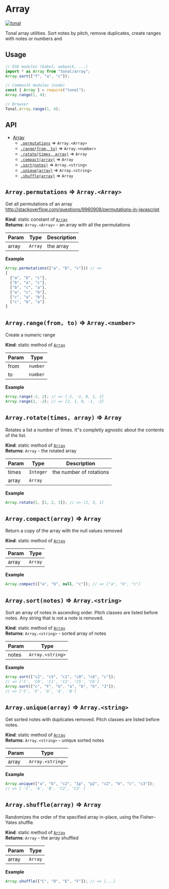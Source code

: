 <a name="module_Array"></a>

# Array

[![tonal](https://img.shields.io/badge/tonal-array-yellow.svg)](https://www.npmjs.com/browse/keyword/tonal)

Tonal array utilities. Sort notes by pitch, remove duplicates,
create ranges with notes or numbers and

## Usage

```js
// ES6 modules (babel, webpack, ...)
import * as Array from "tonal/array";
Array.sort(["f", "a", "c"]);

// CommonJS modules (node)
const { Array } = require("tonal");
Array.range(1, 4);

// Browser
Tonal.Array.range(1, 4);
```

## API

- [Array](#module_Array)
  - [`.permutations`](#module_Array.permutations) ⇒ <code>Array.&lt;Array&gt;</code>
  - [`.range(from, to)`](#module_Array.range) ⇒ <code>Array.&lt;number&gt;</code>
  - [`.rotate(times, array)`](#module_Array.rotate) ⇒ <code>Array</code>
  - [`.compact(array)`](#module_Array.compact) ⇒ <code>Array</code>
  - [`.sort(notes)`](#module_Array.sort) ⇒ <code>Array.&lt;string&gt;</code>
  - [`.unique(array)`](#module_Array.unique) ⇒ <code>Array.&lt;string&gt;</code>
  - [`.shuffle(array)`](#module_Array.shuffle) ⇒ <code>Array</code>

<a name="module_Array.permutations"></a>

## `Array.permutations` ⇒ <code>Array.&lt;Array&gt;</code>

Get all permutations of an array
http://stackoverflow.com/questions/9960908/permutations-in-javascript

**Kind**: static constant of [<code>Array</code>](#module_Array)  
**Returns**: <code>Array.&lt;Array&gt;</code> - an array with all the permutations

| Param | Type               | Description |
| ----- | ------------------ | ----------- |
| array | <code>Array</code> | the array   |

**Example**

```js
Array.permutations(["a", "b", "c"])) // =>
[
  ["a", "b", "c"],
  ["b", "a", "c"],
  ["b", "c", "a"],
  ["a", "c", "b"],
  ["c", "a", "b"],
  ["c", "b", "a"]
]
```

<a name="module_Array.range"></a>

## `Array.range(from, to)` ⇒ <code>Array.&lt;number&gt;</code>

Create a numeric range

**Kind**: static method of [<code>Array</code>](#module_Array)

| Param | Type                |
| ----- | ------------------- |
| from  | <code>number</code> |
| to    | <code>number</code> |

**Example**

```js
Array.range(-2, 2); // => [-2, -1, 0, 1, 2]
Array.range(2, -2); // => [2, 1, 0, -1, -2]
```

<a name="module_Array.rotate"></a>

## `Array.rotate(times, array)` ⇒ <code>Array</code>

Rotates a list a number of times. It"s completly agnostic about the
contents of the list.

**Kind**: static method of [<code>Array</code>](#module_Array)  
**Returns**: <code>Array</code> - the rotated array

| Param | Type                 | Description             |
| ----- | -------------------- | ----------------------- |
| times | <code>Integer</code> | the number of rotations |
| array | <code>Array</code>   |                         |

**Example**

```js
Array.rotate(1, [1, 2, 3]); // => [2, 3, 1]
```

<a name="module_Array.compact"></a>

## `Array.compact(array)` ⇒ <code>Array</code>

Return a copy of the array with the null values removed

**Kind**: static method of [<code>Array</code>](#module_Array)

| Param | Type               |
| ----- | ------------------ |
| array | <code>Array</code> |

**Example**

```js
Array.compact(["a", "b", null, "c"]); // => ["a", "b", "c"]
```

<a name="module_Array.sort"></a>

## `Array.sort(notes)` ⇒ <code>Array.&lt;string&gt;</code>

Sort an array of notes in ascending order. Pitch classes are listed
before notes. Any string that is not a note is removed.

**Kind**: static method of [<code>Array</code>](#module_Array)  
**Returns**: <code>Array.&lt;string&gt;</code> - sorted array of notes

| Param | Type                              |
| ----- | --------------------------------- |
| notes | <code>Array.&lt;string&gt;</code> |

**Example**

```js
Array.sort(["c2", "c5", "c1", "c0", "c6", "c"]);
// => ['C', 'C0', 'C1', 'C2', 'C5', 'C6']
Array.sort(["c", "F", "G", "a", "b", "h", "J"]);
// => ['C', 'F', 'G', 'A', 'B']
```

<a name="module_Array.unique"></a>

## `Array.unique(array)` ⇒ <code>Array.&lt;string&gt;</code>

Get sorted notes with duplicates removed. Pitch classes are listed
before notes.

**Kind**: static method of [<code>Array</code>](#module_Array)  
**Returns**: <code>Array.&lt;string&gt;</code> - unique sorted notes

| Param | Type                              |
| ----- | --------------------------------- |
| array | <code>Array.&lt;string&gt;</code> |

**Example**

```js
Array.unique(["a", "b", "c2", "1p", "p2", "c2", "b", "c", "c3"]);
// => [ 'C', 'A', 'B', 'C2', 'C3' ]
```

<a name="module_Array.shuffle"></a>

## `Array.shuffle(array)` ⇒ <code>Array</code>

Randomizes the order of the specified array in-place, using the Fisher–Yates shuffle.

**Kind**: static method of [<code>Array</code>](#module_Array)  
**Returns**: <code>Array</code> - the array shuffled

| Param | Type               |
| ----- | ------------------ |
| array | <code>Array</code> |

**Example**

```js
Array.shuffle(["C", "D", "E", "F"]); // => [...]
```
